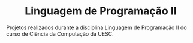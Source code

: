 <div align = "center">
  
  # Linguagem de Programação II

</div>

Projetos realizados durante a disciplina Linguagem de Programação II do curso de Ciência da Computação da UESC.
